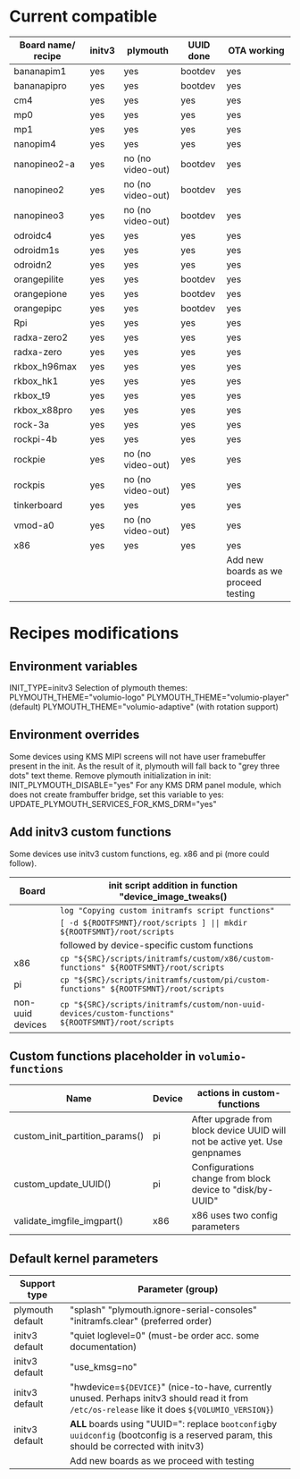 
# Current compatible

|Board name/ recipe|initv3|plymouth|UUID done|OTA working
|---|---|---|---|---|
bananapim1 | yes | yes | bootdev | yes
bananapipro | yes | yes | bootdev | yes
cm4 | yes | yes | yes | yes
mp0 | yes | yes | yes | yes
mp1 | yes | yes | yes | yes
nanopim4 | yes | yes | yes | yes
nanopineo2-a | yes | no (no video-out) | bootdev | yes
nanopineo2 | yes | no (no video-out) | bootdev | yes
nanopineo3 | yes | no (no video-out) | bootdev | yes
odroidc4 | yes | yes | yes | yes
odroidm1s | yes | yes | yes | yes
odroidn2 | yes | yes | yes | yes
orangepilite | yes | yes | bootdev | yes
orangepione | yes | yes | bootdev | yes
orangepipc | yes | yes | bootdev | yes
Rpi | yes | yes | yes | yes
radxa-zero2 | yes | yes | yes | yes
radxa-zero | yes | yes | yes | yes
rkbox_h96max | yes | yes | yes | yes
rkbox_hk1 | yes | yes | yes | yes
rkbox_t9 | yes | yes | yes | yes
rkbox_x88pro | yes | yes | yes | yes
rock-3a | yes | yes | yes | yes
rockpi-4b | yes | yes | yes | yes
rockpie | yes | no (no video-out) | yes | yes
rockpis | yes | no (no video-out) | yes | yes
tinkerboard | yes | yes | yes | yes
vmod-a0 | yes | no (no video-out) | yes | yes
x86 | yes | yes | yes | yes
|||||Add new boards as we proceed testing

# Recipes modifications

## Environment variables
INIT_TYPE=initv3
Selection of plymouth themes:
PLYMOUTH_THEME="volumio-logo"
PLYMOUTH_THEME="volumio-player" (default)
PLYMOUTH_THEME="volumio-adaptive" (with rotation support)

## Environment overrides
Some devices using KMS MIPI screens will not have user framebuffer present in the init. As the result of it,
plymouth will fall back to "grey three dots" text theme. Remove plymouth initialization in init:
INIT_PLYMOUTH_DISABLE="yes"
For any KMS DRM panel module, which does not create frambuffer bridge, set this variable to yes:
UPDATE_PLYMOUTH_SERVICES_FOR_KMS_DRM="yes"

## Add initv3 custom functions
Some devices use initv3 custom functions, eg. x86 and pi (more could follow).

|Board|init script addition in function "device_image_tweaks()|
|---|---|
||```log "Copying custom initramfs script functions"```
||```[ -d ${ROOTFSMNT}/root/scripts ] \|\| mkdir ${ROOTFSMNT}/root/scripts```
||followed by device-specific custom functions
|x86|```cp "${SRC}/scripts/initramfs/custom/x86/custom-functions" ${ROOTFSMNT}/root/scripts```
|pi|```cp "${SRC}/scripts/initramfs/custom/pi/custom-functions" ${ROOTFSMNT}/root/scripts```
|non-uuid devices|```cp "${SRC}/scripts/initramfs/custom/non-uuid-devices/custom-functions" ${ROOTFSMNT}/root/scripts```

## Custom functions placeholder in ```volumio-functions```
|Name|Device|actions in custom-functions|
|---|---|---|
|custom_init_partition_params()|pi|After upgrade from block device UUID will not be active yet. Use genpnames|
|custom_update_UUID()|pi|Configurations change from block device to "disk/by-UUID"|
|validate_imgfile_imgpart()|x86|x86 uses two config parameters

## Default kernel parameters
|Support type|Parameter (group)
|---|---|
|plymouth default|"splash" "plymouth.ignore-serial-consoles" "initramfs.clear" (preferred order)
|initv3 default|"quiet loglevel=0" (must-be order acc. some documentation)
|initv3 default|"use_kmsg=no"
|initv3 default|"hwdevice=```${DEVICE}```" (nice-to-have, currently unused. Perhaps initv3 should read it from ```/etc/os-release``` like it does ```${VOLUMIO_VERSION}```)
|initv3 default|**ALL** boards using "UUID=": replace ```bootconfig```by ```uuidconfig``` (bootconfig is a reserved param, this should be corrected with initv3)
||Add new boards as we proceed with testing||
